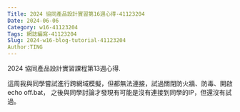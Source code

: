 ```yaml
---
Title: 2024 協同產品設計實習第16週心得-41123204
Date: 2024-06-06
Category: w16-41123204
Tags: 網誌編寫-41123204
Slug: 2024-w16-blog-tutorial-41123204
Author:TING 
---
```


2024 協同產品設計實習課程第13週心得.

<!-- PELICAN_END_SUMMARY -->

這周我與同學嘗試進行跨網域模擬，但都無法連接，試過關閉防火牆、防毒、開啟echo off.bat，
之後與同學討論才發現有可能是沒有連接到同學的IP，但還沒有試過。